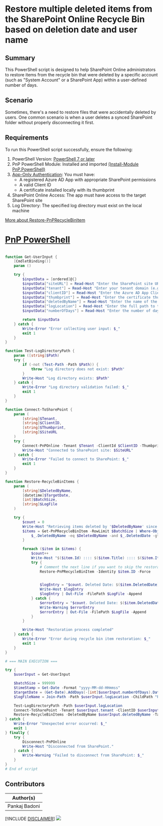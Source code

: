 
# Restore multiple deleted items from the SharePoint Online Recycle Bin based on deletion date and user name

## Summary

This PowerShell script is designed to help SharePoint Online administrators to restore items from the recycle bin that were deleted by a specific account (such as "System Account" or a SharePoint App) within a user-defined number of days.



## Scenario

Sometimes, there's a need to restore files that were accidentally deleted by users. One common scenario is when a user deletes a synced SharePoint folder without properly disconnecting it first.

## Requirements

To run this PowerShell script successfully, ensure the following:

1. PowerShell Version: [PowerShell 7 or later](https://learn.microsoft.com/en-us/powershell/scripting/install/installing-powershell-on-windows?view=powershell-7.5)
2. PnP PowerShell Module: Installed and imported [(Install-Module PnP.PowerShell)](https://pnp.github.io/powershell/articles/installation.html)
3. [App-Only Authentication](https://github.com/pnp/PnP-PowerShell/tree/master/Samples/SharePoint.ConnectUsingAppPermissions): You must have:
    + A registered Azure AD App with appropriate SharePoint permissions
    + A valid Client ID
    + A certificate installed locally with its thumbprint
4. SharePoint Online Access: The app must have access to the target SharePoint site
5. Log Directory: The specified log directory must exist on the local machine

[More about Restore-PnPRecycleBinItem](https://pnp.github.io/powershell/cmdlets/Restore-PnPRecycleBinItem.html)

# [PnP PowerShell](#tab/pnpps)

```powershell

function Get-UserInput {
    [CmdletBinding()]
    param ()

    try {
        $inputData = [ordered]@{}
        $inputData["siteURL"] = Read-Host "Enter the SharePoint site URL (e.g., https://yourtenant.sharepoint.com/sites/demo)"
        $inputData["tenant"] = Read-Host "Enter your tenant domain (e.g., yourtenant.onmicrosoft.com)"
        $inputData["clientID"] = Read-Host "Enter the Azure AD App Client ID"
        $inputData["thumbprint"] = Read-Host "Enter the certificate thumbprint"
        $inputData["deletedByName"] = Read-Host "Enter the name of the account that deleted the items (e.g., System Account)"
        $inputData["logLocation"] = Read-Host "Enter the full path to the log directory (e.g., C:\Temp\Logs)"
        $inputData["numberOfDays"] = Read-Host "Enter the number of days to look back for deleted items"     

        return $inputData
    } catch {
        Write-Error "Error collecting user input: $_"
        exit 1
    }
}

function Test-LogDirectoryPath {
    param ([string]$Path)
    try {
        if (-not (Test-Path -Path $Path)) {
            throw "Log directory does not exist: $Path"
        }
        Write-Host "Log directory exists: $Path"
    } catch {
        Write-Error "Log directory validation failed: $_"
        exit 1
    }
}

function Connect-ToSharePoint {
    param (
        [string]$Tenant,
        [string]$ClientID,
        [string]$Thumbprint,
        [string]$SiteURL
    )
    try {
        Connect-PnPOnline -Tenant $Tenant -ClientId $ClientID -Thumbprint $Thumbprint -Url $SiteURL
        Write-Host "Connected to SharePoint site: $SiteURL"
    } catch {
        Write-Error "Failed to connect to SharePoint: $_"
        exit 1
    }
}

function Restore-RecycleBinItems {
    param (
        [string]$DeletedByName,
        [datetime]$TargetDate,
        [int]$BatchSize,
        [string]$LogFile
    )

    try {
        $count = 0
        Write-Host "Retrieving items deleted by '$DeletedByName' since $TargetDate..."
        $items = Get-PnPRecycleBinItem -RowLimit $BatchSize | Where-Object {
            $_.DeletedByName -eq $DeletedByName -and $_.DeletedDate -gt $TargetDate
        }

        foreach ($item in $items) {
            $count++
            Write-Host "$($item.Id) :::: $($item.Title) :::: $($item.ItemType) :::: $($item.DirName)"
            try {
                # Comment the next line if you want to skip the restoration and just log the items
                Restore-PnPRecycleBinItem -Identity $item.ID -Force

                
                $logEntry = "$count. Deleted Date: $($item.DeletedDate) ::  Restored item: $($item.Title) from $($item.DirName)"
                Write-Host $logEntry
                $logEntry | Out-File -FilePath $LogFile -Append
            } catch {
                $errorEntry = "$count. Deleted Date: $($item.DeletedDate) :: Failed to restore item: $($item.Title) - $_"
                Write-Warning $errorEntry
                $errorEntry | Out-File -FilePath $LogFile -Append
            }
        }

        Write-Host "Restoration process completed"
    } catch {
        Write-Error "Error during recycle bin item restoration: $_"
        exit 1
    }
}

# === MAIN EXECUTION ===

try {
    $userInput = Get-UserInput

    $batchSize = 999999
    $timeStamp = Get-Date -Format "yyyy-MM-dd-HHmmss"
    $targetDate = (Get-Date).AddDays(-[int]$userInput.numberOfDays).Date
    $logFileName = Join-Path -Path $userInput.logLocation -ChildPath "RestoreFile_$timeStamp.txt"

    Test-LogDirectoryPath -Path $userInput.logLocation
    Connect-ToSharePoint -Tenant $userInput.tenant -ClientID $userInput.clientID -Thumbprint $userInput.thumbprint -SiteURL $userInput.siteURL
    Restore-RecycleBinItems -DeletedByName $userInput.deletedByName -TargetDate $targetDate -BatchSize $batchSize -LogFile $logFileName
} catch {
    Write-Error "Unexpected error occurred: $_"
    exit 1
} finally {
    try {
        Disconnect-PnPOnline
        Write-Host "Disconnected from SharePoint."
    } catch {
        Write-Warning "Failed to disconnect from SharePoint: $_"
    }
}
# End of script
```


## Contributors

| Author(s) |
|-----------|
| Pankaj Badoni |


[!INCLUDE [DISCLAIMER](../../docfx/includes/DISCLAIMER.md)]
<img src="https://m365-visitor-stats.azurewebsites.net/script-samples/scripts/spo-restore-multiple-items" aria-hidden="true" />
